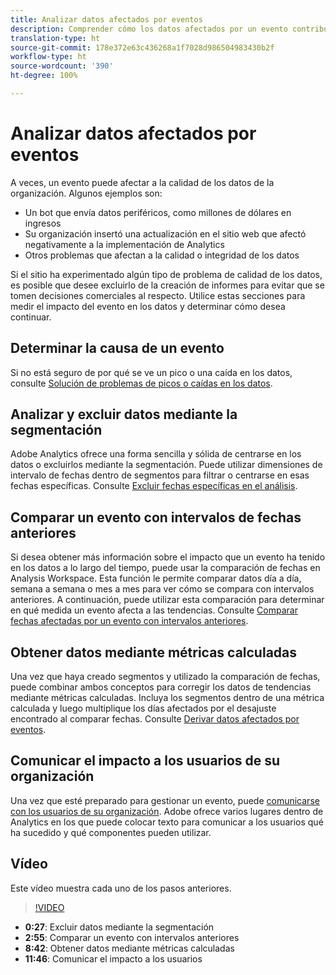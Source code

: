 ```yaml
---
title: Analizar datos afectados por eventos
description: Comprender cómo los datos afectados por un evento contribuyen a la calidad general de los datos.
translation-type: ht
source-git-commit: 178e372e63c436268a1f7028d986504983430b2f
workflow-type: ht
source-wordcount: '390'
ht-degree: 100%

---
```



# Analizar datos afectados por eventos

A veces, un evento puede afectar a la calidad de los datos de la organización. Algunos ejemplos son:

* Un bot que envía datos periféricos, como millones de dólares en ingresos
* Su organización insertó una actualización en el sitio web que afectó negativamente a la implementación de Analytics
* Otros problemas que afectan a la calidad o integridad de los datos

Si el sitio ha experimentado algún tipo de problema de calidad de los datos, es posible que desee excluirlo de la creación de informes para evitar que se tomen decisiones comerciales al respecto. Utilice estas secciones para medir el impacto del evento en los datos y determinar cómo desea continuar.

## Determinar la causa de un evento

Si no está seguro de por qué se ve un pico o una caída en los datos, consulte [Solución de problemas de picos o caídas en los datos](spikes-drops.md).

## Analizar y excluir datos mediante la segmentación

Adobe Analytics ofrece una forma sencilla y sólida de centrarse en los datos o excluirlos mediante la segmentación. Puede utilizar dimensiones de intervalo de fechas dentro de segmentos para filtrar o centrarse en esas fechas específicas. Consulte [Excluir fechas específicas en el análisis](segments.md).

## Comparar un evento con intervalos de fechas anteriores

Si desea obtener más información sobre el impacto que un evento ha tenido en los datos a lo largo del tiempo, puede usar la comparación de fechas en Analysis Workspace. Esta función le permite comparar datos día a día, semana a semana o mes a mes para ver cómo se compara con intervalos anteriores. A continuación, puede utilizar esta comparación para determinar en qué medida un evento afecta a las tendencias. Consulte [Comparar fechas afectadas por un evento con intervalos anteriores](compare-dates.md).

## Obtener datos mediante métricas calculadas

Una vez que haya creado segmentos y utilizado la comparación de fechas, puede combinar ambos conceptos para corregir los datos de tendencias mediante métricas calculadas. Incluya los segmentos dentro de una métrica calculada y luego multiplique los días afectados por el desajuste encontrado al comparar fechas. Consulte [Derivar datos afectados por eventos](calcmetrics.md).

## Comunicar el impacto a los usuarios de su organización

Una vez que esté preparado para gestionar un evento, puede [comunicarse con los usuarios de su organización](communicate.md). Adobe ofrece varios lugares dentro de Analytics en los que puede colocar texto para comunicar a los usuarios qué ha sucedido y qué componentes pueden utilizar.

## Vídeo

Este vídeo muestra cada uno de los pasos anteriores.

>[!VIDEO](https://video.tv.adobe.com/v/33316?quality=12&captions=spa)

* **0:27**: Excluir datos mediante la segmentación
* **2:55**: Comparar un evento con intervalos anteriores
* **8:42**: Obtener datos mediante métricas calculadas
* **11:46**: Comunicar el impacto a los usuarios
